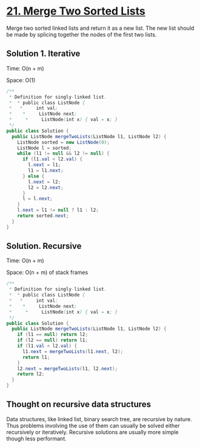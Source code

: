 # [21. Merge Two Sorted Lists](https://leetcode.com/problems/merge-two-sorted-lists/)

Merge two sorted linked lists and return it as a new list. The new list should be made by splicing together the nodes of the first two lists.

## Solution 1. Iterative

Time: O(n + m)

Space: O(1)

```java
/**
 * Definition for singly-linked list.
 *  * public class ListNode {
 *   *     int val;
 *    *     ListNode next;
 *     *     ListNode(int x) { val = x; }
 */
public class Solution {
  public ListNode mergeTwoLists(ListNode l1, ListNode l2) {
    ListNode sorted = new ListNode(0);
    ListNode l = sorted;
    while (l1 != null && l2 != null) {
      if (l1.val < l2.val) {
        l.next = l1;
        l1 = l1.next;
      } else {
        l.next = l2;
        l2 = l2.next;
      }
      l = l.next;
    }
    l.next = l1 != null ? l1 : l2;
    return sorted.next;
  }
}
```

## Solution. Recursive

Time: O(n + m)

Space: O(n + m) of stack frames

```java
/**
 * Definition for singly-linked list.
 *  * public class ListNode {
 *   *     int val;
 *    *     ListNode next;
 *     *     ListNode(int x) { val = x; }
 */
public class Solution {
  public ListNode mergeTwoLists(ListNode l1, ListNode l2) {
    if (l1 == null) return l2;
    if (l2 == null) return l1;
    if (l1.val < l2.val) {
      l1.next = mergeTwoLists(l1.next, l2);
      return l1;
    }
    l2.next = mergeTwoLists(l1, l2.next);
    return l2;
  }
}
```

## Thought on recursive data structures

Data structures, like linked list, binary search tree, are recursive by nature. Thus problems involving the use of them can usually be solved either recursively or iteratively. Recursive solutions are usually more simple though less performant.
